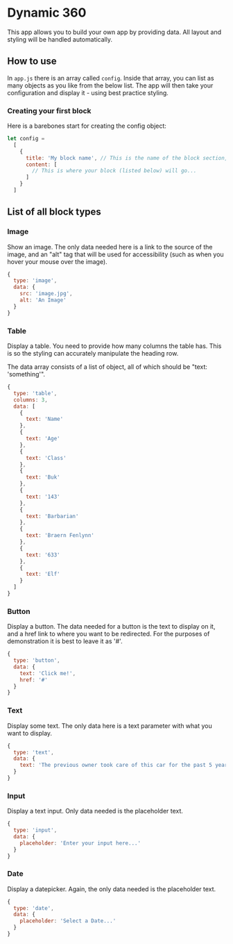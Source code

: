 # Dynamic 360

This app allows you to build your own app by providing data. All layout and styling will be handled automatically.

## How to use

In `app.js` there is an array called `config`. Inside that array, you can list as many objects as you like from the below list. The app will then take your configuration and display it - using best practice styling.

### Creating your first block

Here is a barebones start for creating the config object:

```javascript
let config = 
  [
    {
      title: 'My block name', // This is the name of the block section, it will be shown as a heading.
      content: [
        // This is where your block (listed below) will go...
      ]
    }
  ]
```

## List of all block types

### Image

Show an image. The only data needed here is a link to the source of the image, and an "alt" tag that will be used for accessibility (such as when you hover your mouse over the image).

```javascript
{
  type: 'image',
  data: {
    src: 'image.jpg',
    alt: 'An Image'
  }
}
```

### Table

Display a table. You need to provide how many columns the table has. This is so the styling can accurately manipulate the heading row.

The data array consists of a list of object, all of which should be "text: 'something'".

```javascript
{
  type: 'table',
  columns: 3,
  data: [
    {
      text: 'Name'
    },
    {
      text: 'Age'
    },
    {
      text: 'Class'
    },
    {
      text: 'Buk'
    },
    {
      text: '143'
    },
    {
      text: 'Barbarian'
    },
    {
      text: 'Braern Fenlynn'
    },
    {
      text: '633'
    },
    {
      text: 'Elf'
    }
  ]
}
```

### Button

Display a button. The data needed for a button is the text to display on it, and a href link to where you want to be redirected. For the purposes of demonstration it is best to leave it as '#'.

```javascript
{
  type: 'button',
  data: {
    text: 'Click me!',
    href: '#'
  }
}
```

### Text

Display some text. The only data here is a text parameter with what you want to display.

```javascript
{
  type: 'text',
  data: {
    text: 'The previous owner took care of this car for the past 5 years.'
  }
}
```

### Input

Display a text input. Only data needed is the placeholder text.

```javascript
{
  type: 'input',
  data: {
    placeholder: 'Enter your input here...'
  }
}
```

### Date

Display a datepicker. Again, the only data needed is the placeholder text.

```javascript
{
  type: 'date',
  data: {
    placeholder: 'Select a Date...'
  }
}
```